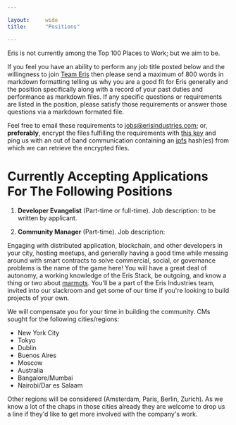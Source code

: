```yaml
---

layout:     wide
title:      "Positions"

---
```


Eris is not currently among the Top 100 Places to Work; but we aim to be.

If you feel you have an ability to perform any job title posted below and the willingness to join [Team Eris](https://erisindustries.com/about/team) then please send a maximum of 800 words in markdown formatting telling us why you are a good fit for Eris generally and the position specifically along with a record of your past duties and performance as markdown files. If any specific questions or requirements are listed in the position, please satisfy those requirements or answer those questions via a markdown formated file.

Feel free to email these requirements to [jobs@erisindustries.com](mailto:jobs@erisindustries.com); or, **preferably**, encrypt the files fulfilling the requirements with [this key](https://keybase.io/eris_jobs) and ping us with an out of band communication containing an [ipfs](http://ipfs.io) hash(es) from which we can retrieve the encrypted files.

# Currently Accepting Applications For The Following Positions

1. **Developer Evangelist** (Part-time or full-time). Job description: to be written by applicant. 

2. **Community Manager** (Part-time). Job description: 

Engaging with distributed application, blockchain, and other developers in your city, hosting meetups, and generally having a good time while messing around with smart contracts to solve commercial, social, or governance problems is the name of the game here! You will have a great deal of autonomy, a working knowledge of the Eris Stack, be outgoing, and know a thing or two about [marmots](https://marmots.org). You'll be a part of the Eris Industries team, invited into our slackroom and get some of our time if you're looking to build projects of your own.

We will compensate you for your time in building the community. CMs sought for the following cities/regions:

* New York City
* Tokyo
* Dublin
* Buenos Aires
* Moscow
* Australia
* Bangalore/Mumbai
* Nairobi/Dar es Salaam

Other regions will be considered (Amsterdam, Paris, Berlin, Zurich). As we know a lot of the chaps in those cities already they are welcome to drop us a line if they'd like to get more involved with the company's work.

